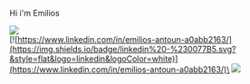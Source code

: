 Hi i'm Emilios 

![](https://www.codewars.com/users/EmilAnt/badges/small)\
[![https://www.linkedin.com/in/emilios-antoun-a0abb2163/](https://img.shields.io/badge/linkedin%20-%230077B5.svg?&style=flat&logo=linkedin&logoColor=white)](https://www.linkedin.com/in/emilios-antoun-a0abb2163/)\
![](https://pbs.twimg.com/profile_images/861508075005501440/Uq39Tl7H_400x400.jpg)


